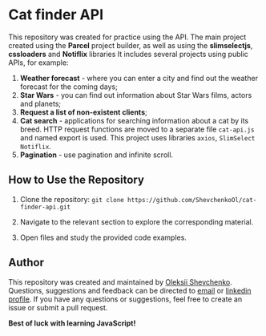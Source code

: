 # Cat finder API
This repository was created for practice using the API.
The main project created using the **Parcel** project builder, as well as using the **slimselectjs**, **cssloaders** and **Notiflix** libraries
It includes several projects using public APIs, for example:
1. __Weather forecast__ - where you can enter a city and find out the weather forecast for the coming days;
2. __Star Wars__ - you can find out information about Star Wars films, actors and planets;
3. __Request a list of non-existent clients__;
4. __Cat search__ - applications for searching information about a cat by its breed. HTTP request functions are moved to a separate file ```cat-api.js``` and named export is used. This project uses libraries ```axios```, ```SlimSelect``` ```Notiflix```.
5. __Pagination__ - use pagination and infinite scroll.


## How to Use the Repository

1. Clone the repository: `git clone https://github.com/ShevchenkoOl/cat-finder-api.git`

2. Navigate to the relevant section to explore the corresponding material.

3. Open files and study the provided code examples.

## Author
This repository was created and maintained by [Oleksii Shevchenko](https://shevchenkool.github.io/portfolio/). Questions, suggestions and feedback can be directed to [email](uzlabini@gmail.com) or [linkedin profile](linkedin.com/in/oleksii-shevchenko-535ab61b8).
If you have any questions or suggestions, feel free to create an issue or submit a pull request.

**Best of luck with learning JavaScript!**
